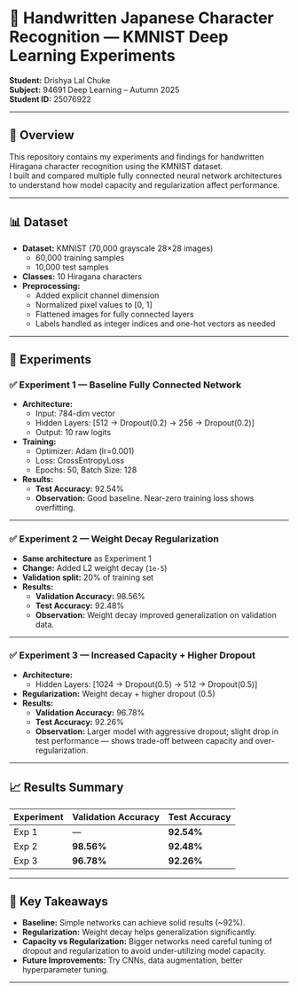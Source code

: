 # 📝 Handwritten Japanese Character Recognition — KMNIST Deep Learning Experiments

**Student:** Drishya Lal Chuke  
**Subject:** 94691 Deep Learning – Autumn 2025  
**Student ID:** 25076922

---

## 📂 Overview

This repository contains my experiments and findings for handwritten Hiragana character recognition using the KMNIST dataset.  
I built and compared multiple fully connected neural network architectures to understand how model capacity and regularization affect performance.

---

## 📊 Dataset

- **Dataset:** KMNIST (70,000 grayscale 28×28 images)
  - 60,000 training samples
  - 10,000 test samples
- **Classes:** 10 Hiragana characters
- **Preprocessing:** 
  - Added explicit channel dimension  
  - Normalized pixel values to [0, 1]  
  - Flattened images for fully connected layers  
  - Labels handled as integer indices and one-hot vectors as needed

---

## 🧪 Experiments

### ✅ **Experiment 1 — Baseline Fully Connected Network**
- **Architecture:**
  - Input: 784-dim vector
  - Hidden Layers: [512 → Dropout(0.2) → 256 → Dropout(0.2)]
  - Output: 10 raw logits
- **Training:**
  - Optimizer: Adam (lr=0.001)
  - Loss: CrossEntropyLoss
  - Epochs: 50, Batch Size: 128
- **Results:**
  - **Test Accuracy:** 92.54%  
  - **Observation:** Good baseline. Near-zero training loss shows overfitting.

---

### ✅ **Experiment 2 — Weight Decay Regularization**
- **Same architecture** as Experiment 1
- **Change:** Added L2 weight decay (`1e-5`)
- **Validation split:** 20% of training set
- **Results:**
  - **Validation Accuracy:** 98.56%  
  - **Test Accuracy:** 92.48%  
  - **Observation:** Weight decay improved generalization on validation data.

---

### ✅ **Experiment 3 — Increased Capacity + Higher Dropout**
- **Architecture:**
  - Hidden Layers: [1024 → Dropout(0.5) → 512 → Dropout(0.5)]
- **Regularization:** Weight decay + higher dropout (0.5)
- **Results:**
  - **Validation Accuracy:** 96.78%  
  - **Test Accuracy:** 92.26%  
  - **Observation:** Larger model with aggressive dropout; slight drop in test performance — shows trade-off between capacity and over-regularization.

---

## 📈 Results Summary

| Experiment | Validation Accuracy | Test Accuracy |
|------------|---------------------|----------------|
| Exp 1      | —                   | **92.54%**     |
| Exp 2      | **98.56%**          | **92.48%**     |
| Exp 3      | **96.78%**          | **92.26%**     |

---

## 🔑 Key Takeaways

- **Baseline:** Simple networks can achieve solid results (~92%).
- **Regularization:** Weight decay helps generalization significantly.
- **Capacity vs Regularization:** Bigger networks need careful tuning of dropout and regularization to avoid under-utilizing model capacity.
- **Future Improvements:** Try CNNs, data augmentation, better hyperparameter tuning.

---

